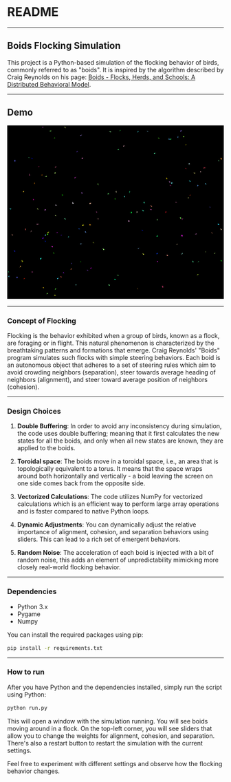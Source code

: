 # README
----
## Boids Flocking Simulation

This project is a Python-based simulation of the flocking behavior of birds, commonly referred to as "boids". It is inspired by the algorithm described by Craig Reynolds on his page: [Boids - Flocks, Herds, and Schools: A Distributed Behavioral Model](https://www.red3d.com/cwr/boids/).

----

## Demo

![Demo Gif](assets/demo.gif)

---

### Concept of Flocking

Flocking is the behavior exhibited when a group of birds, known as a flock, are foraging or in flight. This natural phenomenon is characterized by the breathtaking patterns and formations that emerge. Craig Reynolds' "Boids" program simulates such flocks with simple steering behaviors. Each boid is an autonomous object that adheres to a set of steering rules which aim to avoid crowding neighbors (separation), steer towards average heading of neighbors (alignment), and steer toward average position of neighbors (cohesion).

----

### Design Choices

1. **Double Buffering**: In order to avoid any inconsistency during simulation, the code uses double buffering; meaning that it first calculates the new states for all the boids, and only when all new states are known, they are applied to the boids.

2. **Toroidal space**: The boids move in a toroidal space, i.e., an area that is topologically equivalent to a torus. It means that the space wraps around both horizontally and vertically - a boid leaving the screen on one side comes back from the opposite side.

3. **Vectorized Calculations**: The code utilizes NumPy for vectorized calculations which is an efficient way to perform large array operations and is faster compared to native Python loops.

4. **Dynamic Adjustments**: You can dynamically adjust the relative importance of alignment, cohesion, and separation behaviors using sliders. This can lead to a rich set of emergent behaviors.

5. **Random Noise**: The acceleration of each boid is injected with a bit of random noise, this adds an element of unpredictability mimicking more closely real-world flocking behavior.

----

### Dependencies

- Python 3.x
- Pygame
- Numpy

You can install the required packages using pip:

```sh
pip install -r requirements.txt
```

---
### How to run

After you have Python and the dependencies installed, simply run the script using Python:

```sh
python run.py
```

This will open a window with the simulation running. You will see boids moving around in a flock. On the top-left corner, you will see sliders that allow you to change the weights for alignment, cohesion, and separation. There's also a restart button to restart the simulation with the current settings.

Feel free to experiment with different settings and observe how the flocking behavior changes.

